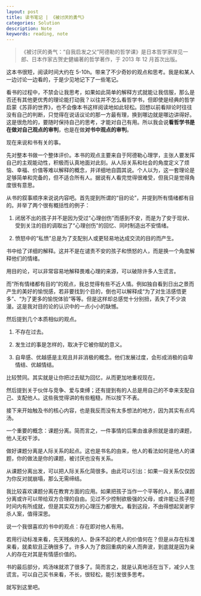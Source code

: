 ```yaml
---
layout: post
title: 读书笔记 | 《被讨厌的勇气》
categories: Solution
description: Note
keywords: reading, note
---
```


> 《被讨厌的勇气：“自我启发之父”阿德勒的哲学课》是日本哲学家岸见一郎、日本作家古贺史健编著的哲学著作，于 2013 年 12 月首次出版。

这本书很短，阅读时间大约在 5-10h。带来了不少奇妙的观点和思考。我是和某人一边讨论一边看的，于是少见地记下了一些笔记。

看书的过程中，不禁会让我思考，如果如此简单的解释方式就能让我信服，那么是否还有其他更优秀的理论能打动我？以往并不怎么看哲学书，但即使是经典的哲学启蒙《苏菲的世界》，也不会像本书这样阅读地如此轻松。回想以前看辩论时往往没有自己的判断，只觉得在说话议论的那一方最有理，换到哪边就是哪边讲得好。这是很危险的，要随时保持自己的思考，才能对自己有用。所以我会说**看哲学书是在做对自己观点的审判**，也是在做**对书中观点的审判**。

现在来说和书有关的事。

先对整本书做一个整体评价。本书的观点主要来自于阿德勒心理学，主张人要发挥自己的主观能动性，积极而认真地面对此刻。从人际关系和社会的角度定义了烦恼、幸福、价值等难以解释的概念，并详细地自圆其说。个人以为，这一套理论是足够简单和完备的，但不适合所有人。据说有人看完觉得很难受，但我只是觉得角度很有意思。

从书的叙事顺序来说说内容吧。首先提到所谓的“目的论”，并提到所有情绪都有目的。并举了两个很有概括性的例子：

1. 闭居不出的孩子并不是因为受过“心理创伤”而感到不安，而是为了安于现状、受到关注的目的调取出了“心理创伤”的回忆、同时制造出不安情绪。

2. 愤怒中的“私愤”总是为了支配别人或更轻易地达成交流的目的而产生。

书中给了详细的解释。这并不是在谴责不安的孩子和愤怒的人，而是换一个角度解释他们的情绪。

用目的论，可以非常容易地解释畏难心理的来源，可以破除许多人生谎言。

而“所有情绪都有目的”的观点，我总觉得有些不近人情。例如独自看到日出之景而产生的美好的愉悦感，若非要找到个目的，倒也可以解释成“为了对生活感悟更多”、“为了更多的愉悦体验”等等。但是这样却总感觉十分别扭，丢失了不少浪漫。这是我对目的论的认识中的一点小小的缺憾。

然后提到几个本质相似的观点。

1. 不存在过去。

2. 发生过的事是怎样的，取决于它被你赋的意义。

3. 自卑感、优越感是主观且并非消极的概念。他们发展过度，会形成消极的自卑情结、优越情结。

比较赞同。其实就是让你把过去赋为回忆，从而更加地重视现在。

然后提到关于伙伴与竞争、爱与束缚；还有提到有的人总是用自己的不幸来支配自己、支配他人。这些我觉得讲的有些粗糙，所以按下不表。

接下来开始触及书的核心内容，也是我反而没有太多想法的地方，因为其实有点鸡汤。

一个重要的概念：课题分离。简而言之，一件事情的后果由谁承担就是谁的课题，他人无权干涉。

做好课题分离是人际关系的起点。这也是书名的由来，他人的看法如何是他人的课题，你的做法是你的课题，被讨厌也没有关系。

从课题分离出发，可以把人际关系化简很多。由此可以引出：如果一段关系仅仅因为你反对就崩塌，那么无需缔结。

我比较喜欢课题分离在教育方面的应用。如果把孩子当作一个平等的人，那么课题分离或许可以带给双方合理的自由。见过不少控制欲极强的父母，或许能让孩子短时间内有所成就，但是其实双方的心理压力都很大。看到这段，不由得想起吴谢宇杀人案，值得深思。

说一个我很喜欢的书中的观点：存在即对他人有用。

若用行动标准来看，先天残疾的人、卧床不起的老人的价值何在？但是从存在标准来看，就柔软且正确很多了。许多人为了救回重病的亲人而奔波，到底就是因为亲人的存在对其是有情感价值的。

书的最后部分，鸡汤味就浓了很多了。简而言之，就是认真地活在当下，减少人生谎言。可以自己买书来看，不长，很轻松，能引发很多思考。

就写到这里吧。